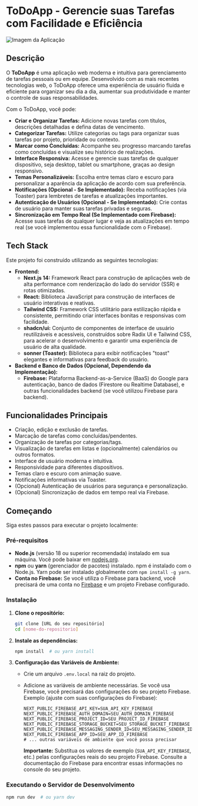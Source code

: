 # ToDoApp - Gerencie suas Tarefas com Facilidade e Eficiência

![Imagem da Aplicação](link-para-imagem-da-sua-aplicacao.png)

## Descrição

O **ToDoApp** é uma aplicação web moderna e intuitiva para gerenciamento de tarefas pessoais ou em equipe. Desenvolvido com as mais recentes tecnologias web, o ToDoApp oferece uma experiência de usuário fluida e eficiente para organizar seu dia a dia, aumentar sua produtividade e manter o controle de suas responsabilidades.

Com o ToDoApp, você pode:

*   **Criar e Organizar Tarefas:** Adicione novas tarefas com títulos, descrições detalhadas e defina datas de vencimento.
*   **Categorizar Tarefas:** Utilize categorias ou tags para organizar suas tarefas por projeto, prioridade ou contexto.
*   **Marcar como Concluídas:** Acompanhe seu progresso marcando tarefas como concluídas e visualize seu histórico de realizações.
*   **Interface Responsiva:** Acesse e gerencie suas tarefas de qualquer dispositivo, seja desktop, tablet ou smartphone, graças ao design responsivo.
*   **Temas Personalizáveis:** Escolha entre temas claro e escuro para personalizar a aparência da aplicação de acordo com sua preferência.
*   **Notificações (Opcional - Se Implementado):** Receba notificações (via Toaster) para lembretes de tarefas e atualizações importantes.
*   **Autenticação de Usuários (Opcional - Se Implementado):** Crie contas de usuário para manter suas tarefas privadas e seguras.
*   **Sincronização em Tempo Real (Se Implementado com Firebase):**  Acesse suas tarefas de qualquer lugar e veja as atualizações em tempo real (se você implementou essa funcionalidade com o Firebase).

## Tech Stack

Este projeto foi construído utilizando as seguintes tecnologias:

*   **Frontend:**
    *   **Next.js 14:** Framework React para construção de aplicações web de alta performance com renderização do lado do servidor (SSR) e rotas otimizadas.
    *   **React:** Biblioteca JavaScript para construção de interfaces de usuário interativas e reativas.
    *   **Tailwind CSS:** Framework CSS utilitário para estilização rápida e consistente, permitindo criar interfaces bonitas e responsivas com facilidade.
    *   **shadcn/ui:** Conjunto de componentes de interface de usuário reutilizáveis e acessíveis, construídos sobre Radix UI e Tailwind CSS, para acelerar o desenvolvimento e garantir uma experiência de usuário de alta qualidade.
    *   **sonner (Toaster):** Biblioteca para exibir notificações "toast" elegantes e informativas para feedback do usuário.
*   **Backend e Banco de Dados (Opcional, Dependendo da Implementação):**
    *   **Firebase:** Plataforma Backend-as-a-Service (BaaS) do Google para autenticação, banco de dados (Firestore ou Realtime Database), e outras funcionalidades backend (se você utilizou Firebase para backend).

## Funcionalidades Principais

*   Criação, edição e exclusão de tarefas.
*   Marcação de tarefas como concluídas/pendentes.
*   Organização de tarefas por categorias/tags.
*   Visualização de tarefas em listas e (opcionalmente) calendários ou outros formatos.
*   Interface de usuário moderna e intuitiva.
*   Responsividade para diferentes dispositivos.
*   Temas claro e escuro com animação suave.
*   Notificações informativas via Toaster.
*   (Opcional) Autenticação de usuários para segurança e personalização.
*   (Opcional) Sincronização de dados em tempo real via Firebase.

## Começando

Siga estes passos para executar o projeto localmente:

### Pré-requisitos

*   **Node.js** (versão 18 ou superior recomendada) instalado em sua máquina. Você pode baixar em [nodejs.org](https://nodejs.org/).
*   **npm** ou **yarn** (gerenciador de pacotes) instalado. npm é instalado com o Node.js. Yarn pode ser instalado globalmente com `npm install -g yarn`.
*   **Conta no Firebase:** Se você utiliza o Firebase para backend, você precisará de uma conta no [Firebase](https://firebase.google.com/) e um projeto Firebase configurado.

### Instalação

1.  **Clone o repositório:**
    ```bash
    git clone [URL do seu repositório]
    cd [nome-do-repositorio]
    ```

2.  **Instale as dependências:**
    ```bash
    npm install  # ou yarn install
    ```

3.  **Configuração das Variáveis de Ambiente:**
    *   Crie um arquivo `.env.local` na raiz do projeto.
    *   Adicione as variáveis de ambiente necessárias. Se você usa Firebase, você precisará das configurações do seu projeto Firebase. Exemplo (ajuste com suas configurações do Firebase):

        ```env
        NEXT_PUBLIC_FIREBASE_API_KEY=SUA_API_KEY_FIREBASE
        NEXT_PUBLIC_FIREBASE_AUTH_DOMAIN=SEU_AUTH_DOMAIN_FIREBASE
        NEXT_PUBLIC_FIREBASE_PROJECT_ID=SEU_PROJECT_ID_FIREBASE
        NEXT_PUBLIC_FIREBASE_STORAGE_BUCKET=SEU_STORAGE_BUCKET_FIREBASE
        NEXT_PUBLIC_FIREBASE_MESSAGING_SENDER_ID=SEU_MESSAGING_SENDER_ID_FIREBASE
        NEXT_PUBLIC_FIREBASE_APP_ID=SEU_APP_ID_FIREBASE
        # ... outras variáveis de ambiente que você possa precisar
        ```

        **Importante:** Substitua os valores de exemplo (`SUA_API_KEY_FIREBASE`, etc.) pelas configurações reais do seu projeto Firebase. Consulte a documentação do Firebase para encontrar essas informações no console do seu projeto.

### Executando o Servidor de Desenvolvimento

```bash
npm run dev  # ou yarn dev